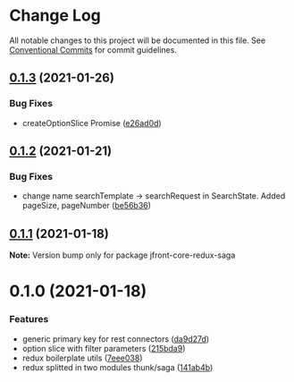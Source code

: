 # Change Log

All notable changes to this project will be documented in this file.
See [Conventional Commits](https://conventionalcommits.org) for commit guidelines.

## [0.1.3](https://github.com/Jepria/jfront-core/compare/jfront-core-redux-saga@0.1.2...jfront-core-redux-saga@0.1.3) (2021-01-26)


### Bug Fixes

* createOptionSlice Promise ([e26ad0d](https://github.com/Jepria/jfront-core/commit/e26ad0d83b8dd79641d580922bbac93bc5521c9a))





## [0.1.2](https://github.com/Jepria/jfront-core/compare/jfront-core-redux-saga@0.1.1...jfront-core-redux-saga@0.1.2) (2021-01-21)


### Bug Fixes

* change name searchTemplate -> searchRequest in SearchState. Added pageSize, pageNumber ([be56b36](https://github.com/Jepria/jfront-core/commit/be56b36a33847dd947fc6e954b38bf72567a0753))





## [0.1.1](https://github.com/Jepria/jfront-core/compare/jfront-core-redux-saga@0.1.0...jfront-core-redux-saga@0.1.1) (2021-01-18)

**Note:** Version bump only for package jfront-core-redux-saga





# 0.1.0 (2021-01-18)


### Features

* generic primary key for rest connectors ([da9d27d](https://github.com/Jepria/jfront-core/commit/da9d27daa4be402a1cda9c58b4ec27b1ffe656a0))
* option slice with filter parameters ([215bda9](https://github.com/Jepria/jfront-core/commit/215bda920f29760f5a5b6d29d189b50a6922a307))
* redux boilerplate utils ([7eee038](https://github.com/Jepria/jfront-core/commit/7eee038869990efe2a6560d2fb13fd80d382842a))
* redux splitted in two modules thunk/saga ([141ab4b](https://github.com/Jepria/jfront-core/commit/141ab4b870b019fff734dc3e1a341a3ec0abf965))
